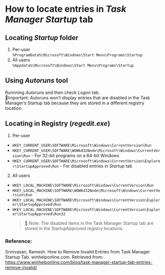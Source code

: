 # How to locate entries in _Task Manager Startup_ tab

## Locating _Startup_ folder
1. Per-user  
  `%ProgramData%\Microsoft\Windows\Start Menu\Programs\Startup`
3. All users  
  `%Appdata%\Microsoft\Windows\Start Menu\Programs\Startup`

## Using _Autoruns_ tool 
Runnning _Autoruns_ and then check _Logon_ tab.  
🎺Important: Autoruns won’t display entries that are disabled in the Task Manager’s Startup tab because they are stored in a different registry location.

## Locating in Registry (_regedit.exe_)
1. Per-user
  - `HKEY_CURRENT_USER\SOFTWARE\Microsoft\Windows\CurrentVersion\Run`
  - `HKEY_CURRENT_USER\SOFTWARE\WOW6432Node\Microsoft\Windows\CurrentVersion\Run` - For 32-bit programs on a 64-bit Windows
  - `HKEY_CURRENT_USER\SOFTWARE\Microsoft\Windows\CurrentVersion\Explorer\StartupApproved\Run` - For disabled entries in _Startup_ tab
2. All users
  - `HKEY_LOCAL_MACHINE\SOFTWARE\Microsoft\Windows\CurrentVersion\Run`
  - `HKEY_LOCAL_MACHINE\SOFTWARE\WOW6432Node\Microsoft\Windows\CurrentVersion\Run`
  - `HKEY_LOCAL_MACHINE\SOFTWARE\Microsoft\Windows\CurrentVersion\Explorer\StartupApproved\Run`
  - `HKEY_LOCAL_MACHINE\SOFTWARE\Microsoft\Windows\CurrentVersion\Explorer\StartupApproved\Run32`
    > 🎺 Note: The disabled items in the Task Manager Startup tab are stored in the StartupApproved registry locations.

### Reference: 
Srinivasan, Ramesh. How to Remove Invalid Entries from Task Manager Startup Tab. winhelponline.com. Retrieved from: https://www.winhelponline.com/blog/task-manager-startup-tab-entries-remove-invalid/

